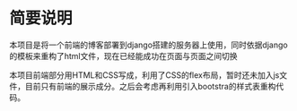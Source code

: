 # 简要说明
本项目是将一个前端的博客部署到django搭建的服务器上使用，同时依据django的模板来重构了html文件，现在已经能成功在页面与页面之间切换

本项目前端部分用HTML和CSS写成，利用了CSS的flex布局，暂时还未加入js文件，目前只有前端的展示成分。之后会考虑再利用引入bootstra的样式表重构代码。
